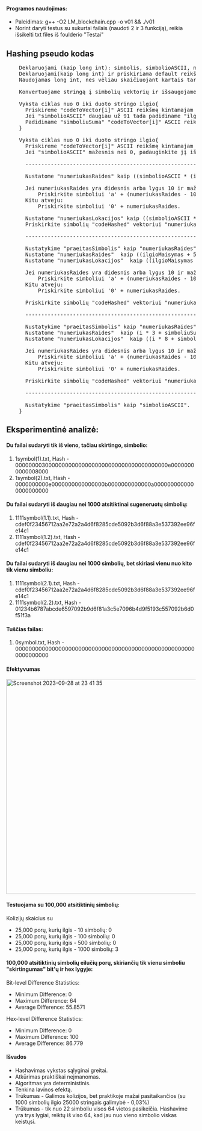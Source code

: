 #### Programos naudojimas:
* Paleidimas: g++ -O2 LM_blockchain.cpp -o v01 && ./v01
* Norint daryti testus su sukurtai failais (naudoti 2 ir 3 funkciją), reikia išsikelti txt files iš foulderio "Testai"

## Hashing pseudo kodas
<pre>
    Deklaruojami (kaip long int): simbolis, simbolioASCII, numeriukasRaides.
    Deklaruojami(kaip long int) ir priskiriama default reikšmė vientas: ilgioMaisymas, praeitasSimbolis, simboliuSuma.
    Naudojamas long int, nes vėliau skaičiuojant kartais tarpinaiai skaičiai perkopia int reikšmes.

    Konvertuojame stringą į simbolių vektorių ir išsaugojame kaip "codeToVector".
          
    Vyksta ciklas nuo 0 iki duoto stringo ilgio{
      Priskireme "codeToVector[i]" ASCII reikšmę kintamajam "simbolioASCII".
      Jei "simbolioASCII" daugiau už 91 tada padidiname "ilgioMaisymas" trimis.
      Padidiname "simboliuSuma" "codeToVector[i]" ASCII reikšme.
    }

    Vyksta ciklas nuo 0 iki duoto stringo ilgio{    
      Priskireme "codeToVector[i]" ASCII reikšmę kintamajam "simbolioASCII".  
      Jei "simbolioASCII" mažesnis nei 0, padauginkite jį iš -1 (apsisaugome nuo non ASCII simbolių).

      ----------------------------------------------------------------------------------------------------
          
      Nustatome "numeriukasRaides" kaip ((simbolioASCII * (i + 1) + ilgioMaisymas + praeitasSimbolis) + simboliuSuma) modulis 16.
  
      Jei numeriukasRaides yra didesnis arba lygus 10 ir mažesnis arba lygus 15:
          Priskirkite simboliui 'a' + (numeriukasRaides - 10).
      Kitu atveju:
          Priskirkite simboliui '0' + numeriukasRaides.
  
      Nustatome "numeriukasLokacijos" kaip ((simbolioASCII * (i + 1) + ilgioMaisymas + praeitasSimbolis) * simboliuSuma * 5) modulis 64.
      Priskirkite simbolių "codeHashed" vektoriui "numeriukasLokacijos" lokacijoje.

      ----------------------------------------------------------------------------------------------------
          
      Nustatykime "praeitasSimbolis" kaip "numeriukasRaides".
      Nustatome "numeriukasRaides"  kaip ((ilgioMaisymas + 5) * (simboliuSuma % 5) + praeitasSimbolis) modulis 16.
      Nustatome "numeriukasLokacijos"  kaip ((ilgioMaisymas + 7) * (simboliuSuma * 3 % 3) + praeitasSimbolis) modulis 64.
  
      Jei numeriukasRaides yra didesnis arba lygus 10 ir mažesnis arba lygus 15:
          Priskirkite simboliui 'a' + (numeriukasRaides - 10).
      Kitu atveju:
          Priskirkite simboliui '0' + numeriukasRaides.
  
      Priskirkite simbolių "codeHashed" vektoriui "numeriukasLokacijos" lokacijoje.

      ----------------------------------------------------------------------------------------------------

      Nustatykime "praeitasSimbolis" kaip "numeriukasRaides".
      Nustatome "numeriukasRaides"  kaip (i * 3 + simboliuSuma + ilgioMaisymas * praeitasSimbolis) modulis 16.
      Nustatome "numeriukasLokacijos"  kaip ((i * 8 + simboliuSuma + ilgioMaisymas * praeitasSimbolis) modulis 64.
  
      Jei numeriukasRaides yra didesnis arba lygus 10 ir mažesnis arba lygus 15:
          Priskirkite simboliui 'a' + (numeriukasRaides - 10).
      Kitu atveju:
          Priskirkite simboliui '0' + numeriukasRaides.
  
      Priskirkite simbolių "codeHashed" vektoriui "numeriukasLokacijos" lokacijoje.

      ----------------------------------------------------------------------------------------------------
  
      Nustatykime "praeitasSimbolis" kaip "simbolioASCII". 
    }
</pre>

## Eksperimentinė analizė:

#### Du failai sudaryti tik iš vieno, tačiau skirtingo, simbolio:
1. 1symbol(1).txt, Hash - 0000000030000000000000000000000000000000000000e00000000000008000
2. 1symbol(2).txt, Hash - 0000000000e0000000000000000b0000000000000a0000000000000000000000
#### Du failai sudaryti iš daugiau nei 1000 atsitiktinai sugeneruotų simbolių:
1. 1111symbol(1.1).txt, Hash - cdef0f23456712aa2e72a2a4d6f8285cde5092b3d6f88a3e537392ee96fe14c1
2. 1111symbol(1.2).txt, Hash - cdef0f23456712aa2e72a2a4d6f8285cde5092b3d6f88a3e537392ee96fe14c1
#### Du failai sudaryti iš daugiau nei 1000 simbolių, bet skiriasi vienu nuo kito tik vienu simboliu:
1. 1111symbol(2.1).txt, Hash - cdef0f23456712aa2e72a2a4d6f8285cde5092b3d6f88a3e537392ee96fe14c1
2. 1111symbol(2.2).txt, Hash - 01234b6787abcde6597092b9d6f81a3c5e7096b4d9f5193c557092b6d0f51f3a
#### Tuščias failas:
1. 0symbol.txt, Hash - 0000000000000000000000000000000000000000000000000000000000000000
#### Efektyvumas
<img width="571" alt="Screenshot 2023-09-28 at 23 41 35" src="https://github.com/RavenV8/LM_BGT_Hash/assets/55328476/39f2561c-d110-457e-9c11-38e4f0e41857">

#### Testuojama su 100,000 atsitiktinių simbolių:
Kolizijų skaicius su
* 25,000 porų, kurių ilgis - 10 simbolių: 0
* 25,000 porų, kurių ilgis - 100 simbolių: 0
* 25,000 porų, kurių ilgis - 500 simbolių: 0
* 25,000 porų, kurių ilgis - 1000 simbolių: 3

#### 100,000 atsitiktinių simbolių eilučių porų, skiriančių tik vienu simboliu "skirtingumas" bit'ų ir hex lygyje: 
Bit-level Difference Statistics:
- Minimum Difference: 0
- Maximum Difference: 64
- Average Difference: 55.8571

Hex-level Difference Statistics:
- Minimum Difference: 0
- Maximum Difference: 100
- Average Difference: 86.779

#### Išvados
* Hashavimas vykstas sąlyginai greitai.
* Atkūrimas praktiškai neįmanomas.
* Algoritmas yra deterministinis.
* Tenkina lavinos efektą.
* Trūkumas - Galimos kolizijos, bet praktikoje mažai pasitaikančios (su 1000 simbolių ilgio 25000 stringais galimybė - 0,03%)
* Trūkumas - tik nuo 22 simboliu visos 64 vietos pasikeičia. Hashavime yra trys lygiai, reiktų iš viso 64, kad jau nuo vieno simbolio viskas keistųsi.
